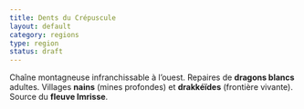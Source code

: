 ```yaml
---
title: Dents du Crépuscule
layout: default
category: regions
type: region
status: draft
---
```

Chaîne montagneuse infranchissable à l’ouest. Repaires de **dragons blancs** adultes.
Villages **nains** (mines profondes) et **drakkéïdes** (frontière vivante).
Source du **fleuve Imrisse**.
